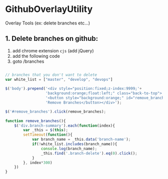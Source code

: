 # GithubOverlayUtility
Overlay Tools (ex: delete branches etc...)

## 1. Delete branches on github:

1. add chrome extension `cjs` (add jQuery)
2. add the following code
3. goto /branches

```javascript

// branches that you don't want to delete
var white_list = ["master", "develop", "devops"]
   
$('body').prepend('<div style="position:fixed;z-index:9999;'+
                  'background:orange;float:left;" class="back-to-top">'+
                  '<button style="background:orange;" id="remove_branches">'+
                  'Remove Branches</button></div>');

$('#remove_branches').click(remove_branches);
        
function remove_branches(){
    $('div.branch-summary').each(function(index){
        var _this = $(this);
        setTimeout(function(){
            var branch_name = _this.data('branch-name');
            if(!white_list.includes(branch_name)){
                console.log(branch_name);
                _this.find('.branch-delete').eq(0).click();
            }  
        }, index*300)
    }) 
}


```

